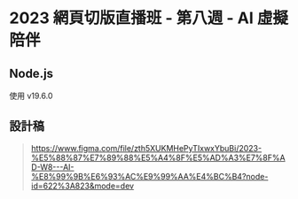 # 2023 網頁切版直播班 - 第八週 - AI 虛擬陪伴

## Node.js

使用 v19.6.0

## 設計稿

> <https://www.figma.com/file/zth5XUKMHePyTIxwxYbuBi/2023-%E5%88%87%E7%89%88%E5%A4%8F%E5%AD%A3%E7%8F%AD-W8---AI-%E8%99%9B%E6%93%AC%E9%99%AA%E4%BC%B4?node-id=622%3A823&mode=dev>
